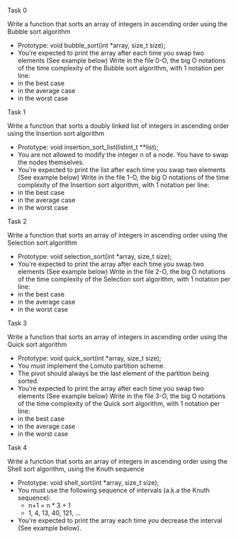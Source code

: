 Task 0

Write a function that sorts an array of integers in ascending order using the Bubble sort algorithm
* Prototype: void bubble_sort(int *array, size_t size);
* You’re expected to print the array after each time you swap two elements (See example below)
Write in the file 0-O, the big O notations of the time complexity of the Bubble sort algorithm, with 1 notation per line:
* in the best case
* in the average case
* in the worst case

Task 1

Write a function that sorts a doubly linked list of integers in ascending order using the Insertion sort algorithm
* Prototype: void insertion_sort_list(listint_t **list);
* You are not allowed to modify the integer n of a node. You have to swap the nodes themselves.
* You’re expected to print the list after each time you swap two elements (See example below)
Write in the file 1-O, the big O notations of the time complexity of the Insertion sort algorithm, with 1 notation per line:
* in the best case
* in the average case
* in the worst case

Task 2

Write a function that sorts an array of integers in ascending order using the Selection sort algorithm
* Prototype: void selection_sort(int *array, size_t size);
* You’re expected to print the array after each time you swap two elements (See example below)
Write in the file 2-O, the big O notations of the time complexity of the Selection sort algorithm, with 1 notation per line:
* in the best case
* in the average case
* in the worst case

Task 3

Write a function that sorts an array of integers in ascending order using the Quick sort algorithm
* Prototype: void quick_sort(int *array, size_t size);
* You must implement the Lomuto partition scheme.
* The pivot should always be the last element of the partition being sorted.
* You’re expected to print the array after each time you swap two elements (See example below)
Write in the file 3-O, the big O notations of the time complexity of the Quick sort algorithm, with 1 notation per line:
* in the best case
* in the average case
* in the worst case

Task 4

Write a function that sorts an array of integers in ascending order using the Shell sort algorithm, using the Knuth sequence
* Prototype: void shell_sort(int *array, size_t size);
* You must use the following sequence of intervals (a.k.a the Knuth sequence):
  - n+1 = n * 3 + 1
  - 1, 4, 13, 40, 121, ...
* You’re expected to print the array each time you decrease the interval (See example below).
